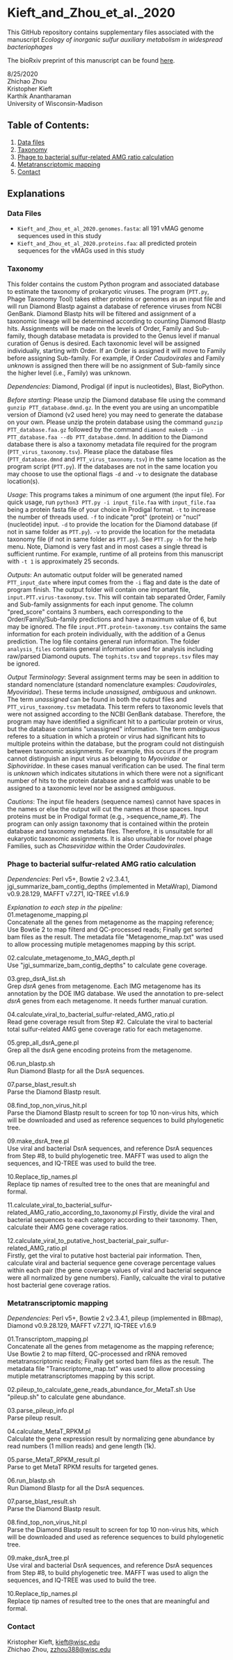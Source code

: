 # Kieft_and_Zhou_et_al._2020

This GitHub repository contains supplementary files associated with the manuscript _Ecology of inorganic sulfur auxiliary metabolism in widespread bacteriophages_

The bioRxiv preprint of this manuscript can be found [here](https://www.biorxiv.org/content/10.1101/2020.08.24.253096v1). 

8/25/2020  
Zhichao Zhou  
Kristopher Kieft  
Karthik Anantharaman  
University of Wisconsin-Madison  


## Table of Contents:
1. [Data files](#data)
2. [Taxonomy](#taxonomy)
3. [Phage to bacterial sulfur-related AMG ratio calculation](#map)
4. [Metatranscriptomic mapping](#ratio)
5. [Contact](#contact)


## Explanations


### Data Files <a name="data"></a>

* `Kieft_and_Zhou_et_al_2020.genomes.fasta`: all 191 vMAG genome sequences used in this study  
* `Kieft_and_Zhou_et_al_2020.proteins.faa`: all predicted protein sequences for the vMAGs used in this study  


### Taxonomy <a name="taxonomy"></a>
This folder contains the custom Python program and associated database to estimate the taxonomy of prokaryotic viruses. The program (`PTT.py`, Phage Taxonomy Tool) takes either proteins or genomes as an input file and will run Diamond Blastp against a database of reference viruses from NCBI GenBank. Diamond Blastp hits will be filtered and assignment of a taxonomic lineage will be determined according to counting Diamond Blastp hits. Assignments will be made on the levels of Order, Family and Sub-family, though database metadata is provided to the Genus level if manual curation of Genus is desired. Each taxonomic level will be assigned individually, starting with Order. If an Order is assigned it will move to Family before assigning Sub-family. For example, if Order _Caudovirales_ and Family _unknown_ is assigned then there will be no assignment of Sub-family since the higher level (i.e., Family) was unknown.  

_Dependencies_: Diamond, Prodigal (if input is nucleotides), Blast, BioPython. 

_Before starting_: Please unzip the Diamond database file using the command `gunzip PTT_database.dmnd.gz`. In the event you are using an uncompatible version of Diamond (v2 used here) you may need to generate the database on your own. Please unzip the protein database using the command `gunzip PTT_database.faa.gz` followed by the command `diamond makedb --in PTT_database.faa --db PTT_database.dmnd`. In addition to the Diamond database there is also a taxonomy metadata file required for the program (`PTT_virus_taxonomy.tsv`). Please place the database files (`PTT_database.dmnd` and `PTT_virus_taxonomy.tsv`) in the same location as the program script (`PTT.py`). If the databases are not in the same location you may choose to use the optional flags `-d` and `-v` to designate the database location(s).  

_Usage_: This programs takes a minimum of one argument (the input file). For quick usage, run `python3 PTT.py -i input_file.faa` with `input_file.faa` being a protein fasta file of your choice in Prodigal format. `-t` to increase the number of threads used. `-f` to indicate "prot" (protein) or "nucl" (nucleotide) input. `-d` to provide the location for the Diamond database (if not in same folder as `PTT.py`). `-v` to provide the location for the metadata taxonomy file (if not in same folder as `PTT.py`). See `PTT.py -h` for the help menu. Note, Diamond is very fast and in most cases a single thread is sufficient runtime. For example, runtime of all proteins from this manuscript with `-t 1` is approximately 25 seconds.  

_Outputs_: An automatic output folder will be generated named `PTT_input_date` where input comes from the `-i` flag and date is the date of program finish. The output folder will contain one important file, `input.PTT.virus-taxonomy.tsv`. This will contain tab separated Order, Family and Sub-family assignments for each input genome. The column "pred_score" contains 3 numbers, each corresponding to the Order/Family/Sub-family predictions and have a maximum value of 6, but may be ignored. The file `input.PTT.protein-taxonomy.tsv` contains the same information for each protein individually, with the addition of a Genus prediction. The log file contains general run information. The folder `analysis_files` contains general information used for analysis including raw/parsed Diamond ouputs. The `tophits.tsv` and `toppreps.tsv` files may be ignored.  

_Output Terminology_: Several assignment terms may be seen in addition to standard nomenclature (standard nomenclature examples: _Caudovirales_, _Myoviridae_). These terms include _unassigned_, _ambiguous_ and _unknown_. The term _unassigned_ can be found in both the output files and `PTT_virus_taxonomy.tsv` metadata. This term refers to taxonomic levels that were not assigned according to the NCBI GenBank database. Therefore, the program may have identified a significant hit to a particular protein or virus, but the database contains "unassigned" information. The term _ambiguous_ referes to a situation in which a protein or virus had significant hits to multiple proteins within the database, but the program could not distinguish between taxonomic assignments. For example, this occurs if the program cannot distinguish an input virus as belonging to _Myoviridae_ or _Siphoviridae_. In these cases manual verification can be used. The final term is _unknown_ which indicates situtations in which there were not a significant number of hits to the protein database and a scaffold was unable to be assigned to a taxonomic level nor be assigned _ambiguous_. 

_Cautions_: The input file headers (sequence names) cannot have spaces in the names or else the output will cut the names at those spaces. Input proteins must be in Prodigal format (e.g., >sequence_name_#). The program can only assign taxonomy that is contained within the protein database and taxonomy metadata files. Therefore, it is unsuitable for all eukaryotic taxonomic assignments. It is also unsuitable for novel phage Families, such as _Chaseviridae_ within the Order _Caudovirales_. 



### Phage to bacterial sulfur-related AMG ratio calculation <a name="map"></a>

_Dependencies_: Perl v5+, Bowtie 2 v2.3.4.1,  jgi_summarize_bam_contig_depths (implemented in MetaWrap), Diamond v0.9.28.129, MAFFT v7.271, IQ-TREE v1.6.9

_Explanation to each step in the pipeline:_    
01.metagenome_mapping.pl    
Concatenate all the genes from metagenome as the mapping reference; Use Bowtie 2 to map filterd and QC-processed reads; Finally get sorted bam files as the result. The metadata file "Metagenome_map.txt" was used to allow processing mutiple metagenomes mapping by this script.    

02.calculate_metagenome_to_MAG_depth.pl    
Use "jgi_summarize_bam_contig_depths" to calculate gene coverage.    

03.grep_dsrA_list.sh    
Grep _dsrA_ genes from metagenome. Each IMG metagenome has its annotation by the DOE IMG database. We used the annotation to pre-select _dsrA_ genes from each metagenome. It needs further manual curation.  

04.calculate_viral_to_bacterial_sulfur-related_AMG_ratio.pl    
Read gene coverage result from Step #2. Calculate the viral to bacterial total sulfur-related AMG gene coverage ratio for each metagenome.    

05.grep_all_dsrA_gene.pl    
Grep all the dsrA gene encoding proteins from the metagenome.    

06.run_blastp.sh    
Run Diamond Blastp for all the DsrA sequences.    

07.parse_blast_result.sh    
Parse the Diamond Blastp result.    

08.find_top_non_virus_hit.pl    
Parse the Diamond Blastp result to screen for top 10 non-virus hits, which will be downloaded and used as reference sequences to build phylogenetic tree.    

09.make_dsrA_tree.pl    
Use viral and bacterial DsrA sequences, and reference DsrA sequences from Step #8, to build phylogenetic tree. MAFFT was used to align the sequences, and IQ-TREE was used to build the tree.    

10.Replace_tip_names.pl    
Replace tip names of resulted tree to the ones that are meaningful and formal.       

11.calculate_viral_to_bacterial_sulfur-related_AMG_ratio_according_to_taxonomy.pl
Firstly, divide the viral and bacterial sequences to each category according to their taxonomy. Then, calculate their AMG gene coverage ratios.    

12.calculate_viral_to_putative_host_bacterial_pair_sulfur-related_AMG_ratio.pl        
Firstly, get the viral to putative host bacterial pair information. Then, calculate viral and bacterial sequence gene coverage percentage values within each pair (the gene coverage values of viral and bacterial sequence were all normalized by gene numbers). Fianlly, calcualte the viral to putative host bacterial gene coverage ratios.


### Metatranscriptomic mapping <a name="ratio"></a>

_Dependencies_: Perl v5+, Bowtie 2 v2.3.4.1,  pileup (implemented in BBmap), Diamond v0.9.28.129, MAFFT v7.271, IQ-TREE v1.6.9    

01.Transcriptom_mapping.pl    
Concatenate all the genes from metagenome as the mapping reference; Use Bowtie 2 to map filterd, QC-processed and rRNA removed metatranscriptomic reads; Finally get sorted bam files as the result. The metadata file "Transcriptome_map.txt" was used to allow processing mutiple metatranscriptomes mapping by this script.        

02.pileup_to_calculate_gene_reads_abundance_for_MetaT.sh
Use "pileup.sh" to calculate gene abundance.   

03.parse_pileup_info.pl    
Parse pileup result.    

04.calculate_MetaT_RPKM.pl    
Calculate the gene expression result by normalizing gene abundance by read numbers (1 million reads) and gene length (1k).    

05.parse_MetaT_RPKM_result.pl    
Parse to get MetaT RPKM results for targeted genes.    

06.run_blastp.sh    
Run Diamond Blastp for all the DsrA sequences.    

07.parse_blast_result.sh    
Parse the Diamond Blastp result.    

08.find_top_non_virus_hit.pl     
Parse the Diamond Blastp result to screen for top 10 non-virus hits, which will be downloaded and used as reference sequences to build phylogenetic tree.     

09.make_dsrA_tree.pl    
Use viral and bacterial DsrA sequences, and reference DsrA sequences from Step #8, to build phylogenetic tree. MAFFT was used to align the sequences, and IQ-TREE was used to build the tree.     

10.Replace_tip_names.pl    
Replace tip names of resulted tree to the ones that are meaningful and formal.    

### Contact <a name="contact"></a>

Kristopher Kieft, kieft@wisc.edu  
Zhichao Zhou, zzhou388@wisc.edu 
